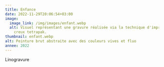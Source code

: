 ```yaml
---
title: Enfance
date: 2022-11-29T20:06:54+03:00
image:
  image_link: /img/images/enfant.webp
  alt: Visuel représentant une gravure réalisée via la technique d'impression en
    creux tetrapak.
thumbnail: enfant.webp
alt: Peinture brut abstraite avec des couleurs vives et fluo
annee: 2022
---
```

Linogravure
